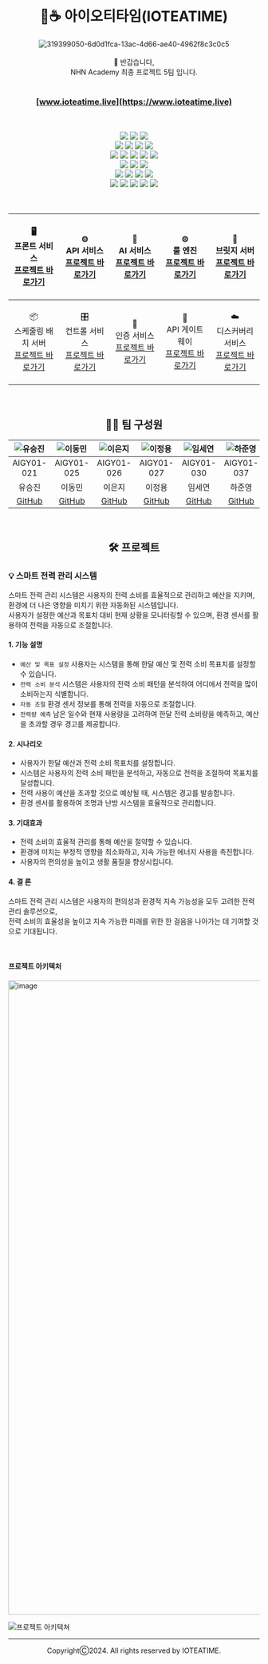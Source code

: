 # <div align=center>🌱☕️ 아이오티타임(IOTEATIME)</div>
<div align=center>
  
![319399050-6d0d1fca-13ac-4d66-ae40-4962f8c3c0c5](https://github.com/nhnacademy-aiot1-5/.github/assets/98167706/3d23f643-97ba-44ad-878b-e5bab3184d3b)
<br>
<br>
👋 반갑습니다,<br>
NHN Academy 최종 프로젝트 5팀 입니다.
<br>
<br>
### [www.ioteatime.live](https://www.ioteatime.live)
<br>
<br>
<img src="https://img.shields.io/badge/java-007396?style=for-the-badge&logo=java&logoColor=white">
<img src="https://img.shields.io/badge/python-3776AB?style=for-the-badge&logo=python&logoColor=white">
<img src="https://img.shields.io/badge/javascript-F7DF1E?style=for-the-badge&logo=javascript&logoColor=black">
<br>
<img src="https://img.shields.io/badge/html5-E34F26?style=for-the-badge&logo=html5&logoColor=white">
<img src="https://img.shields.io/badge/css-1572B6?style=for-the-badge&logo=css3&logoColor=white">
<img src="https://img.shields.io/badge/bootstrap-7952B3?style=for-the-badge&logo=bootstrap&logoColor=white">
<img src="https://img.shields.io/badge/thymeleaf-005F0F?style=for-the-badge&logo=thymeleaf&logoColor=white">
<br>
<img src="https://img.shields.io/badge/spring boot-6DB33F?style=for-the-badge&logo=springboot&logoColor=white">
<img src="https://img.shields.io/badge/spring security-6DB33F?style=for-the-badge&logo=springsecurity&logoColor=white">
<img src="https://img.shields.io/badge/spring batch-6DB33F?style=for-the-badge&logo=springboot&logoColor=white">
<img src="https://img.shields.io/badge/netflix eureka-6DB33F?style=for-the-badge&logo=netflix&logoColor=white">
<img src="https://img.shields.io/badge/spring gateway-6DB33F?style=for-the-badge&logo=spring boot&logoColor=white">
<br>
<img src="https://img.shields.io/badge/mysql-4479A1?style=for-the-badge&logo=mysql&logoColor=white">
<img src="https://img.shields.io/badge/influxdb-22ADF6?style=for-the-badge&logo=influxdb&logoColor=white">
<img src="https://img.shields.io/badge/redis-BF3633?style=for-the-badge&logo=redis&logoColor=white">
<br>
<img src="https://img.shields.io/badge/mosquitto-3C5280?style=for-the-badge&logo=eclipsemosquitto&logoColor=white">
<img src="https://img.shields.io/badge/nodered-8F0000?style=for-the-badge&logo=nodered&logoColor=white">
<img src="https://img.shields.io/badge/docker-2267E9?style=for-the-badge&logo=docker&logoColor=white">
<img src="https://img.shields.io/badge/rabbit mq-FF6600?style=for-the-badge&logo=rabbitmq&logoColor=white">
<br>
<img src="https://img.shields.io/badge/maven-C71A36?style=for-the-badge&logo=apachemaven&logoColor=white">
<img src="https://img.shields.io/badge/git-F05032?style=for-the-badge&logo=git&logoColor=white">
<img src="https://img.shields.io/badge/github-181717?style=for-the-badge&logo=github&logoColor=white">
<img src="https://img.shields.io/badge/nhncloud-2B5CDE?style=for-the-badge&logo=cloudera&logoColor=white">
<img src="https://img.shields.io/badge/sonarqube-4E9BCD?style=for-the-badge&logo=sonarqube&logoColor=white">
<br>
<br>
<br>

| <br>🖥️<br>프론트 서비스<br>[프로젝트 바로가기](https://github.com/nhnacademy-aiot1-5/front-service)<br>&nbsp; | ⚙️<br>API 서비스<br>[프로젝트 바로가기](https://github.com/nhnacademy-aiot1-5/api-service) | 🤖<br>AI 서비스<br>[프로젝트 바로가기](https://github.com/nhnacademy-aiot1-5/ai-service) | ⚙️<br>룰 엔진<br>[프로젝트 바로가기](https://github.com/nhnacademy-aiot1-5/rule-engine) | 🔗<br>브릿지 서버<br>[프로젝트 바로가기](https://github.com/nhnacademy-aiot1-5/bridge-server) |
|:--:|:--:|:--:|:--:|:--:|
| <br>📦<br>스케줄링 배치 서버<br>[프로젝트 바로가기](https://github.com/nhnacademy-aiot1-5/batch-server)<br>&nbsp; | 🎛️<br>컨트롤 서비스<br>[프로젝트 바로가기](https://github.com/nhnacademy-aiot1-5/control-service) | 🔐<br>인증 서비스<br>[프로젝트 바로가기](https://github.com/nhnacademy-aiot1-5/auth-service) | 🕋<br>API 게이트웨이<br>[프로젝트 바로가기](https://github.com/nhnacademy-aiot1-5/gateway-service) | ☁️<br>디스커버리 서비스<br>[프로젝트 바로가기](https://github.com/nhnacademy-aiot1-5/discovery-service) |

</div>
<br>

## <div align=center>👩‍💻 팀 구성원</div>
| ![유승진](https://avatars.githubusercontent.com/u/101241360?v=4) | ![이동민](https://avatars.githubusercontent.com/u/87228426?v=4) | ![이은지](https://avatars.githubusercontent.com/u/78470571?v=4) | ![이정용](https://avatars.githubusercontent.com/u/98167706?v=4) | ![임세연](https://avatars.githubusercontent.com/u/124178635?v=4) | ![하준영](https://avatars.githubusercontent.com/u/96714243?v=4) | ![허시영](https://avatars.githubusercontent.com/u/102939647?v=4) |
|:--:|:--:|:--:|:--:|:--:|:--:|:--:|
| AIGY01-021 | AIGY01-025 | AIGY01-026 | AIGY01-027 | AIGY01-030 | AIGY01-037 | AIGY01-039 |
| 유승진 | 이동민 | 이은지 | 이정용 | 임세연 | 하준영 | 허시영 |
| [GitHub](https://github.com/haedanui) | [GitHub](https://github.com/asasassm) | [GitHub](https://github.com/siddltkfkd) | [GitHub](https://github.com/jeongyongs) | [GitHub](https://github.com/caboooom) | [GitHub](https://github.com/codethestudent) | [GitHub](https://github.com/huhsiyoung) |

<br>

## <div align=center>🛠️ 프로젝트</div>
### 💡 스마트 전력 관리 시스템
스마트 전력 관리 시스템은 사용자의 전력 소비를 효율적으로 관리하고 예산을 지키며,<br>
환경에 더 나은 영향을 미치기 위한 자동화된 시스템입니다.<br>
사용자가 설정한 예산과 목표치 대비 현재 상황을 모니터링할 수 있으며,
환경 센서를 활용하여 전력을 자동으로 조절합니다.

#### 1. 기능 설명
- `예산 및 목표 설정` 사용자는 시스템을 통해 한달 예산 및 전력 소비 목표치를 설정할 수 있습니다.
- `전력 소비 분석` 시스템은 사용자의 전력 소비 패턴을 분석하여 어디에서 전력을 많이 소비하는지 식별합니다.
- `자동 조절` 환경 센서 정보를 통해 전력을 자동으로 조절합니다.
- `전력량 예측` 남은 일수와 현재 사용량을 고려하여 한달 전력 소비량을 예측하고, 예산을 초과할 경우 경고를 제공합니다.

#### 2. 시나리오
- 사용자가 한달 예산과 전력 소비 목표치를 설정합니다.
- 시스템은 사용자의 전력 소비 패턴을 분석하고, 자동으로 전력을 조절하여 목표치를 달성합니다.
- 전력 사용이 예산을 초과할 것으로 예상될 때, 시스템은 경고를 발송합니다.
- 환경 센서를 활용하여 조명과 난방 시스템을 효율적으로 관리합니다.

#### 3. 기대효과
- 전력 소비의 효율적 관리를 통해 예산을 절약할 수 있습니다.
- 환경에 미치는 부정적 영향을 최소화하고, 지속 가능한 에너지 사용을 촉진합니다.
- 사용자의 편의성을 높이고 생활 품질을 향상시킵니다.

#### 4. 결 론
스마트 전력 관리 시스템은 사용자의 편의성과 환경적 지속 가능성을 모두 고려한 전력 관리 솔루션으로,<br>
전력 소비의 효율성을 높이고 지속 가능한 미래를 위한 한 걸음을 나아가는 데 기여할 것으로 기대됩니다.

<br>

#### 프로젝트 아키텍처
<img width="1270" alt="image" src="https://github.com/nhnacademy-aiot1-5/.github/assets/98167706/0bc9a73c-ff2c-48c9-a087-653ab9d921e4">

![프로젝트 아키텍쳐](https://github.com/nhnacademy-aiot1-5/.github/assets/98167706/990684a5-c342-4bed-8e2f-6989aea1c762)

---
<div align=center>
CopyrightⒸ2024. All rights reserved by IOTEATIME.
</div>
